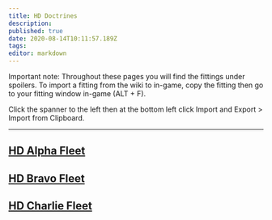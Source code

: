 ```yaml
---
title: HD Doctrines
description: 
published: true
date: 2020-08-14T10:11:57.189Z
tags: 
editor: markdown
---
```


Important note: Throughout these pages you will find the fittings under spoilers. To import a fitting from the wiki to in-game, copy the fitting then go to your fitting window in-game (ALT + F).

Click the spanner to the left then at the bottom left click Import and Export > Import from Clipboard.

---
## [HD Alpha Fleet](/community/doctrines/HD-Doctrines/HD-Alpha-Fleet)
## [HD Bravo Fleet](/community/doctrines/HD-Doctrines/HD-Bravo-Fleet)
## [HD Charlie Fleet](/community/doctrines/HD-Doctrines/HD-Charlie-Fleet)